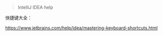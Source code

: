 > IntelliJ IDEA help
>

快捷键大全：

https://www.jetbrains.com/help/idea/mastering-keyboard-shortcuts.html

